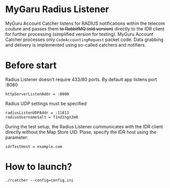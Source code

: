 # MyGaru Radius Listener
MyGuru Account Catcher listens for RADIUS notifications within the telecom couture and passes them ~~to RabbitMQ (old version)~~ directly to the IDR client for further processing (simplified version for testing).
MyGuru Account Catcher processes only ``` CodeAccountingRequest ``` packet code.
Data grabbing and delivery is implemented using so-called catchers and notifiers.

# Before start
Radius Listener doesn't require 433/80 ports. By default app listens port :8080 
```shell
httpServerListenAddr = :8080
```

Radius UDP settings must be specified
```shell
radiusListenUDPAddr = :11813
radiusUsernameSalt = f1nd1ngn3m0
```

During the test setup, the Radius Listener communicates with the IDR client directly without the Map Store UID. 
Plase, specify the IDR host using the parameter:

```shell
idrTestHost = example.com
```

# How to launch?
```shell
./rcatcher --config=config.ini
```
